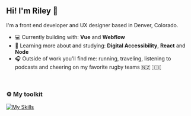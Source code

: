 ## Hi! I'm Riley 👋

I'm a front end developer and UX designer based in Denver, Colorado.

- 💻 Currently building with: **Vue** and **Webflow**
- 🌱 Learning more about and studying: **Digital Accessibility**, **React** and **Node** 
- 🎧 Outside of work you'll find me: running, traveling, listening to podcasts and cheering on my favorite rugby teams 🇳🇿 🇮🇪 


</br>

### ⚙️ My toolkit

[![My Skills](https://skillicons.dev/icons?i=html,css,sass,js,jquery,git,vscode,figma,webflow)](https://skillicons.dev)

